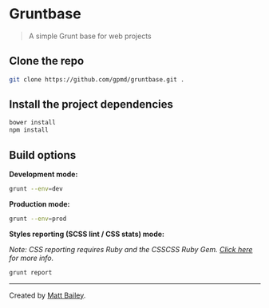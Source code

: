 # Gruntbase

> A simple Grunt base for web projects

## Clone the repo

```bash
git clone https://github.com/gpmd/gruntbase.git .
```

## Install the project dependencies

```bash
bower install
npm install
```

## Build options

**Development mode:**

```bash
grunt --env=dev
```

**Production mode:**

```bash
grunt --env=prod
```

**Styles reporting (SCSS lint / CSS stats) mode:**

*Note: CSS reporting requires Ruby and the CSSCSS Ruby Gem. [Click here](https://github.com/peterkeating/grunt-csscss) for more info.*

```bash
grunt report
```

---

Created by [Matt Bailey](http://mattbailey.io/).
